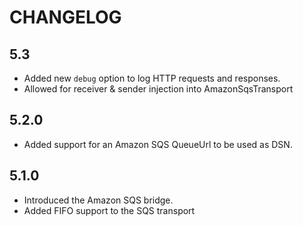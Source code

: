 CHANGELOG
=========

5.3
---

 * Added new `debug` option to log HTTP requests and responses.
 * Allowed for receiver & sender injection into AmazonSqsTransport

5.2.0
-----

 * Added support for an Amazon SQS QueueUrl to be used as DSN.

5.1.0
-----

 * Introduced the Amazon SQS bridge.
 * Added FIFO support to the SQS transport
